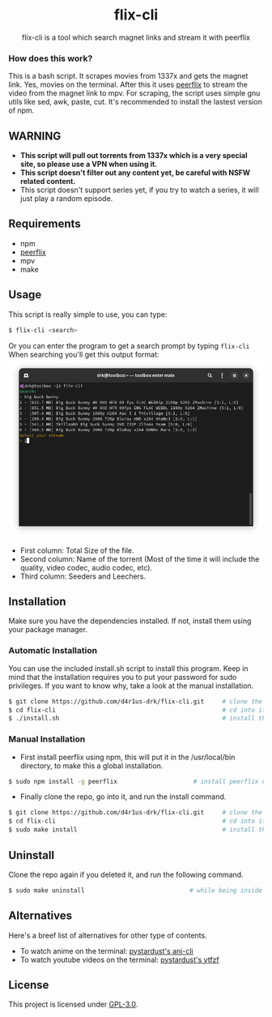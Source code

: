 <h1 align="center">flix-cli</h1>
<p align="center">flix-cli is a tool which search magnet links and stream it with peerflix</p>

### How does this work?
This is a bash script. It scrapes movies from 1337x and gets the magnet link. Yes, movies on the terminal.
After this it uses [peerflix](https://github.com/mafintosh/peerflix) to stream the video from the magnet link to mpv.
For scraping, the script uses simple gnu utils like sed, awk, paste, cut. It's recommended to install the lastest version of npm.

## WARNING
- **This script will pull out torrents from 1337x which is a very special site, so please use a VPN when using it.**
- **This script doesn't filter out any content yet, be careful with NSFW related content.**
- This script doesn't support series yet, if you try to watch a series, it will just play a random episode.

## Requirements
* npm
* [peerflix](https://github.com/mafintosh/peerflix)
* mpv
* make

## Usage
This script is really simple to use, you can type:
``` sh
$ flix-cli <search>
```
Or you can enter the program to get a search prompt by typing `flix-cli`
When searching you'll get this output format:
![Output Example](./resources/output-example.png "Output Example")
- First column: Total Size of the file.
- Second column: Name of the torrent (Most of the time it will include the quality, video codec, audio codec, etc).
- Third column: Seeders and Leechers.

## Installation
Make sure you have the dependencies installed. If not, install them using your package manager.

### Automatic Installation
You can use the included install.sh script to install this program.
Keep in mind that the installation requires you to put your password for sudo privileges. If you want to know why, take a look at the manual installation.
```sh
$ git clone https://github.com/d4r1us-drk/flix-cli.git     # clone the repo
$ cd flix-cli                                              # cd into it
$ ./install.sh                                             # install the script
```

### Manual Installation
* First install peerflix using npm, this will put it in the /usr/local/bin directory, to make this a global installation.
```sh
$ sudo npm install -g peerflix                     # install peerflix using npm
```
* Finally clone the repo, go into it, and run the install command.
```sh
$ git clone https://github.com/d4r1us-drk/flix-cli.git     # clone the repo
$ cd flix-cli                                              # cd into it
$ sudo make install                                        # install the script
```

## Uninstall
Clone the repo again if you deleted it, and run the following command.
```sh
$ sudo make uninstall                             # while being inside the repo
```

## Alternatives
Here's a breef list of alternatives for other type of contents.
- To watch anime on the terminal: [pystardust's ani-cli](https://github.com/pystardust/ani-cli "ani-cli")
- To watch youtube videos on the terminal: [pystardust's ytfzf](https://github.com/pystardust/ytfzf "ytfzf")

## License
This project is licensed under [GPL-3.0](https://raw.githubusercontent.com/Illumina/licenses/master/gpl-3.0.txt).
